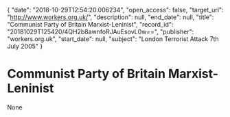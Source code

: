 {
  "date": "2018-10-29T12:54:20.006234", 
  "open_access": false, 
  "target_url": "http://www.workers.org.uk/", 
  "description": null, 
  "end_date": null, 
  "title": "Communist Party of Britain Marxist-Leninist", 
  "record_id": "20181029T125420/4QH2b8awnfoRJAuEsovL0w==", 
  "publisher": "workers.org.uk", 
  "start_date": null, 
  "subject": "London Terrorist Attack 7th July 2005"
}

# Communist Party of Britain Marxist-Leninist

None